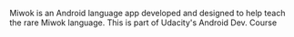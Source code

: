 Miwok is an Android language app developed and designed to help teach the rare Miwok language. This is part of Udacity's Android Dev. Course
